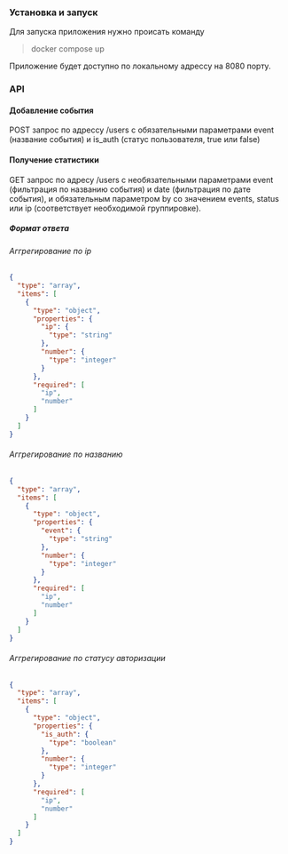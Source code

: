 ### Установка и запуск

Для запуска приложения нужно происать команду 
>docker compose up

Приложение будет доступно по локальному адрессу на 8080 порту.

### API

#### Добавление события
POST запрос по адрессу /users с обязательными параметрами event (название события) и is_auth (статус пользователя, true или false)

#### Получение статистики

GET запрос по адресу /users c необязательными параметрами event (фильтрация по названию события) и date (фильтрация по дате события), и обязательным параметром by со значением events, status или ip (соответствует необходимой группировке).
##### Формат ответа
###### Аггрегирование по ip

```json
{
  "type": "array",
  "items": [
    {
      "type": "object",
      "properties": {
        "ip": {
          "type": "string"
        },
        "number": {
          "type": "integer"
        }
      },
      "required": [
        "ip",
        "number"
      ]
    }
  ]
}
```

###### Аггрегирование по названию

```json
{
  "type": "array",
  "items": [
    {
      "type": "object",
      "properties": {
        "event": {
          "type": "string"
        },
        "number": {
          "type": "integer"
        }
      },
      "required": [
        "ip",
        "number"
      ]
    }
  ]
}
```


###### Аггрегирование по статусу авторизации

```json
{
  "type": "array",
  "items": [
    {
      "type": "object",
      "properties": {
        "is_auth": {
          "type": "boolean"
        },
        "number": {
          "type": "integer"
        }
      },
      "required": [
        "ip",
        "number"
      ]
    }
  ]
}
```


